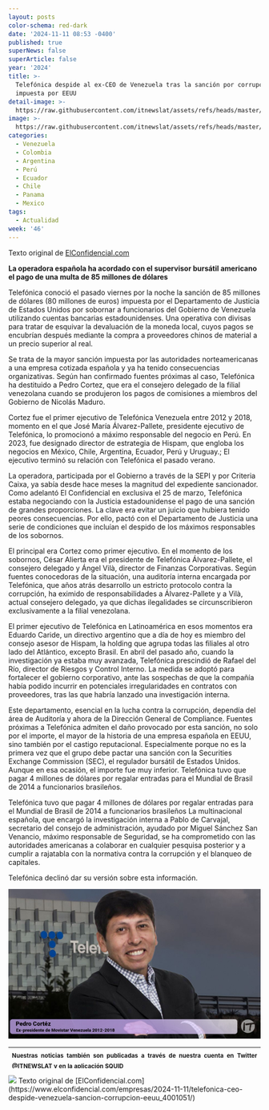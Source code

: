 ```yaml
---
layout: posts
color-schema: red-dark
date: '2024-11-11 08:53 -0400'
published: true
superNews: false
superArticle: false
year: '2024'
title: >-
  Telefónica despide al ex-CEO de Venezuela tras la sanción por corrupción
  impuesta por EEUU
detail-image: >-
  https://raw.githubusercontent.com/itnewslat/assets/refs/heads/master/img/1024x680/Pedro-Cortez-g.jpg
image: >-
  https://raw.githubusercontent.com/itnewslat/assets/refs/heads/master/img/540x320/Pedro-Cortez-p.jpg
categories:
  - Venezuela
  - Colombia
  - Argentina
  - Perú
  - Ecuador
  - Chile
  - Panama
  - Mexico
tags:
  - Actualidad
week: '46'
---
```

Texto original de [ElConfidencial.com](https://www.elconfidencial.com/empresas/2024-11-11/telefonica-ceo-despide-venezuela-sancion-corrupcion-eeuu_4001051/)

**La operadora española ha acordado con el supervisor bursátil americano el pago de una multa de 85 millones de dólares**

Telefónica conoció el pasado viernes por la noche la sanción de 85 millones de dólares (80 millones de euros) impuesta por el Departamento de Justicia de Estados Unidos por sobornar a funcionarios del Gobierno de Venezuela utilizando cuentas bancarias estadounidenses. Una operativa con divisas para tratar de esquivar la devaluación de la moneda local, cuyos pagos se encubrían después mediante la compra a proveedores chinos de material a un precio superior al real. 

Se trata de la mayor sanción impuesta por las autoridades norteamericanas a una empresa cotizada española y ya ha tenido consecuencias organizativas. Según han confirmado fuentes próximas al caso, Telefónica ha destituido a Pedro Cortez, que era el consejero delegado de la filial venezolana cuando se produjeron los pagos de comisiones a miembros del Gobierno de Nicolás Maduro. 

Cortez fue el primer ejecutivo de Telefónica Venezuela entre 2012 y 2018, momento en el que José María Álvarez-Pallete, presidente ejecutivo de Telefónica, lo promocionó a máximo responsable del negocio en Perú. En 2023, fue designado director de estrategia de Hispam, que engloba los negocios en México, Chile, Argentina, Ecuador, Perú y Uruguay.; El ejecutivo terminó su relación con Telefónica el pasado verano.

La operadora, participada por el Gobierno a través de la SEPI y por Criteria Caixa, ya sabía desde hace meses la magnitud del expediente sancionador. Como adelantó El Confidencial en exclusiva el 25 de marzo, Telefónica estaba negociando con la Justicia estadounidense el pago de una sanción de grandes proporciones. La clave era evitar un juicio que hubiera tenido peores consecuencias. Por ello, pactó con el Departamento de Justicia una serie de condiciones que incluían el despido de los máximos responsables de los sobornos. 

El principal era Cortez como primer ejecutivo. En el momento de los sobornos, César Alierta era el presidente de Telefónica Álvarez-Pallete, el consejero delegado y Ángel Vilà, director de Finanzas Corporativas. Según fuentes conocedoras de la situación, una auditoría interna encargada por Telefónica, que años atrás desarrollo un estricto protocolo contra la corrupción, ha eximido de responsabilidades a Álvarez-Pallete y a Vilà, actual consejero delegado, ya que dichas ilegalidades se circunscribieron exclusivamente a la filial venezolana.

El primer ejecutivo de Telefónica en Latinoamérica en esos momentos era Eduardo Caride, un directivo argentino que a día de hoy es miembro del consejo asesor de Hispam, la holding que agrupa todas las filiales al otro lado del Atlántico, excepto Brasil. En abril del pasado año, cuando la investigación ya estaba muy avanzada, Telefónica prescindió de Rafael del Río, director de Riesgos y Control Interno. La medida se adoptó para fortalecer el gobierno corporativo, ante las sospechas de que la compañía había podido incurrir en potenciales irregularidades en contratos con proveedores, tras las que habría lanzado una investigación interna. 

Este departamento, esencial en la lucha contra la corrupción, dependía del área de Auditoría y ahora de la Dirección General de Compliance. Fuentes próximas a Telefónica admiten el daño provocado por esta sanción, no solo por el importe, el mayor de la historia de una empresa española en EEUU, sino también por el castigo reputacional. Especialmente porque no es la primera vez que el grupo debe pactar una sanción con la Securities Exchange Commission (SEC), el regulador bursátil de Estados Unidos. Aunque en esa ocasión, el importe fue muy inferior. Telefónica tuvo que pagar 4 millones de dólares por regalar entradas para el Mundial de Brasil de 2014 a funcionarios brasileños. 

Telefónica tuvo que pagar 4 millones de dólares por regalar entradas para el Mundial de Brasil de 2014 a funcionarios brasileños La multinacional española, que encargó la investigación interna a Pablo de Carvajal, secretario del consejo de administración, ayudado por Miguel Sánchez San Venancio, máximo responsable de Seguridad, se ha comprometido con las autoridades americanas a colaborar en cualquier pesquisa posterior y a cumplir a rajatabla con la normativa contra la corrupción y el blanqueo de capitales. 

Telefónica declinó dar su versión sobre esta información.

![](https://raw.githubusercontent.com/itnewslat/assets/refs/heads/master/img/540x320/Pedro-Cortez-p.jpg)


<table style="height: 42px;" width="569">
<tbody>
<tr>
<td style="text-align: justify;"><sub><strong>Nuestras noticias también son publicadas a través de nuestra cuenta en Twitter <a href="https://twitter.com/itnewslat?lang=es">@ITNEWSLAT</a> y en la aplicación <a href="https://squidapp.co/en/">SQUID</a></strong></sub></td>
</tr>
</tbody>
</table>

<img src="https://tracker.metricool.com/c3po.jpg?hash=56f88a41e39ab42c063cc51676587a04"/>
Texto original de [ElConfidencial.com](https://www.elconfidencial.com/empresas/2024-11-11/telefonica-ceo-despide-venezuela-sancion-corrupcion-eeuu_4001051/)
